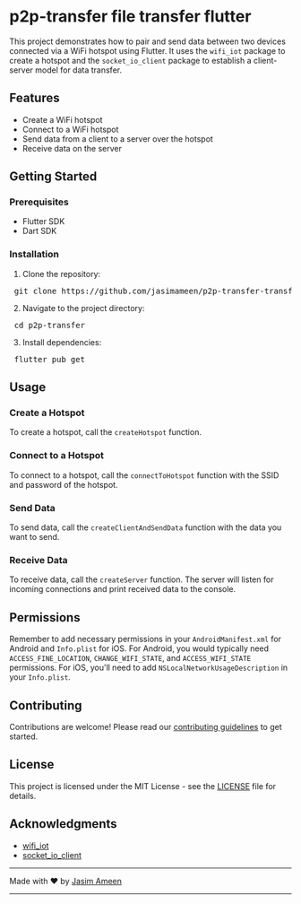# p2p-transfer file transfer flutter

This project demonstrates how to pair and send data between two devices connected via a WiFi hotspot using Flutter. It uses the `wifi_iot` package to create a hotspot and the `socket_io_client` package to establish a client-server model for data transfer.

## Features

- Create a WiFi hotspot
- Connect to a WiFi hotspot
- Send data from a client to a server over the hotspot
- Receive data on the server

## Getting Started

### Prerequisites

- Flutter SDK
- Dart SDK

### Installation

1. Clone the repository:
<pre> git clone https://github.com/jasimameen/p2p-transfer-transfer.git </pre>

2. Navigate to the project directory:
<pre> cd p2p-transfer </pre>

3. Install dependencies:
<pre> flutter pub get </pre>


## Usage

### Create a Hotspot

To create a hotspot, call the `createHotspot` function.

### Connect to a Hotspot

To connect to a hotspot, call the `connectToHotspot` function with the SSID and password of the hotspot.

### Send Data

To send data, call the `createClientAndSendData` function with the data you want to send.

### Receive Data

To receive data, call the `createServer` function. The server will listen for incoming connections and print received data to the console.

## Permissions

Remember to add necessary permissions in your `AndroidManifest.xml` for Android and `Info.plist` for iOS. For Android, you would typically need `ACCESS_FINE_LOCATION`, `CHANGE_WIFI_STATE`, and `ACCESS_WIFI_STATE` permissions. For iOS, you'll need to add `NSLocalNetworkUsageDescription` in your `Info.plist`.

## Contributing

Contributions are welcome! Please read our [contributing guidelines](CONTRIBUTING.md) to get started.

## License

This project is licensed under the MIT License - see the [LICENSE](LICENSE) file for details.

## Acknowledgments

- [wifi_iot](https://pub.dev/packages/wifi_iot)
- [socket_io_client](https://pub.dev/packages/socket_io_client)

---

Made with :heart: by [Jasim Ameen](https://github.com/jasimameen)

---

